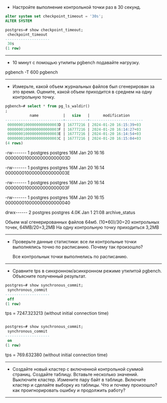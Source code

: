 * Настройте выполнение контрольной точки раз в 30 секунд.
  
```sql
alter system set checkpoint_timeout = '30s';
ALTER SYSTEM
```
```sql
postgres=# show checkpoint_timeout;
 checkpoint_timeout 
--------------------
 30s
(1 row)
```

-----------------------------


* 10 минут c помощью утилиты pgbench подавайте нагрузку.
  
pgbench -T 600 pgbench
  


----------------------- 



* Измерьте, какой объем журнальных файлов был сгенерирован за это время. Оцените, какой объем приходится в среднем на одну контрольную точку.
```sql
pgbench=# select * from pg_ls_waldir()
;
           name           |   size   |      modification      
--------------------------+----------+------------------------
 00000001000000000000003D | 16777216 | 2024-01-20 16:15:39+03
 00000001000000000000003F | 16777216 | 2024-01-20 16:14:27+03
 00000001000000000000003E | 16777216 | 2024-01-20 16:14:54+03
 00000001000000000000003C | 16777216 | 2024-01-20 16:15:04+03
(4 rows)
```

-rw------- 1 postgres postgres  16M Jan 20 16:16 00000001000000000000003D

-rw------- 1 postgres postgres  16M Jan 20 16:14 00000001000000000000003E

-rw------- 1 postgres postgres  16M Jan 20 16:14 00000001000000000000003F

-rw------- 1 postgres postgres  16M Jan 20 16:15 000000010000000000000040

drwx------ 2 postgres postgres 4.0K Jan  1 21:08 archive_status

Обьем wal сгенерированных файлов 64мб. (10*60)/30=20 контрольных точек, 64MB/20=3,2MB
На одну контрольную точку приходиться 3,2MB



----------------------------



* Проверьте данные статистики: все ли контрольные точки выполнялись точно по расписанию. Почему так произошло?

  Все контрольнык точки выполнелись по расписанию.
  

-----------------------------



* Сравните tps в синхронном/асинхронном режиме утилитой pgbench. Объясните полученный результат.

```sql
postgres=# show synchronous_commit;
 synchronous_commit 
--------------------
 off
(1 row)
```

tps = 7247.323213 (without initial connection time)

```sql

postgres=# show synchronous_commit;
 synchronous_commit 
--------------------
 on
(1 row)
```

tps = 769.632380 (without initial connection time)


  
-----------------------------



* Создайте новый кластер с включенной контрольной суммой страниц. Создайте таблицу. Вставьте несколько значений. Выключите кластер. Измените пару байт в таблице. Включите кластер и сделайте выборку из таблицы. Что и почему произошло? как проигнорировать ошибку и продолжить работу?





------------------------------
